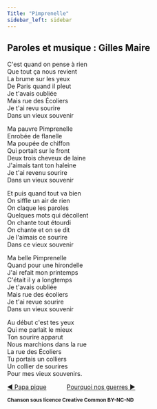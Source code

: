 ```yaml
---
Title: "Pimprenelle"
sidebar_left: sidebar
---
```


##  Paroles et musique : Gilles Maire
C'est quand on pense à rien  
Que tout ça nous revient  
La brume sur les yeux  
De Paris quand il pleut  
Je t'avais oubliée  
Mais rue des Écoliers  
Je t'ai revu sourire  
Dans un vieux souvenir  
  
  
  
  
Ma pauvre Pimprenelle  
Enrobée de flanelle  
Ma poupée de chiffon  
Qui portait sur le front  
Deux trois cheveux de laine  
J'aimais tant ton haleine  
Je t'ai revenu sourire  
Dans un vieux souvenir  
  
Et puis quand tout va bien  
On siffle un air de rien  
On claque les paroles  
Quelques mots qui décollent  
On chante tout étourdi  
On chante et on se dit  
Je l'aimais ce sourire  
Dans ce vieux souvenir  
  
Ma belle Pimprenelle  
Quand pour une hirondelle  
J'ai refait mon printemps  
C'était il y a longtemps  
Je t'avais oubliée  
Mais rue des écoliers  
Je t'ai revue sourire  
Dans un vieux souvenir  
  
Au début c'est tes yeux  
Qui me parlait le mieux  
Ton sourire apparut  
Nous marchions dans la rue  
La rue des Écoliers  
Tu portais un colliers  
Un collier de sourires  
Pour mes vieux souvenirs.  
  


[ ◀ Papa pique](../papa_pique) ​ ​ ​ ​ ​ ​ ​ ​ ​ ​ ​ ​[Pourquoi nos guerres ▶](../pourquoi_nos_guerres)


<b><sub>Chanson sous licence Creative Common BY-NC-ND</sub></b>
